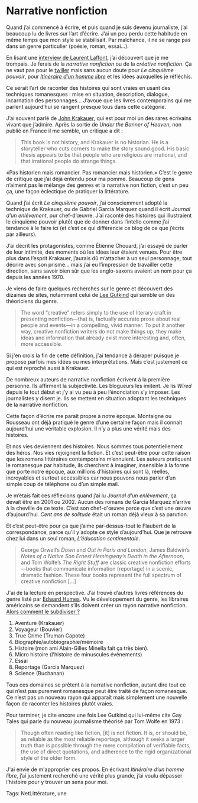# Narrative nonfiction

Quand j’ai commencé à écrire, et puis quand je suis devenu journaliste, j’ai beaucoup lu de livres sur l’art d’écrire. J’ai un peu perdu cette habitude en même temps que mon style se stabilisait. Par malchance, il ne se range pas dans un genre particulier (poésie, roman, essai…).

En lisant une [interview de Laurent Laffont](http://www.manuscrit.com/Edito/partenaires/Pages/MarsSavoEdit_LLaffonLat.asp), j’ai découvert que je me trompais. Je ferais de la *narrative nonfiction* ou de la *créative nonfiction*. Ça ne vaut pas pour le [twiller](http://twiller.tcrouzet.com/) mais sans aucun doute pour *Le cinquième pouvoir*, pour [*Itinéraire d’un homme libre*](http://ihl.tcrouzet.com/) et les idées auxquelles je réfléchis.

Ce serait l’art de raconter des histoires qui sont vraies en usant des techniques romanesques : mise en situation, description, dialogue, incarnation des personnages… J’avoue que les livres contemporains qui me parlent aujourd’hui se rangent presque tous dans cette catégorie.

J’ai souvent parlé de [John Krakauer](http://en.wikipedia.org/wiki/Jon_Krakauer), qui est pour moi un des rares écrivains vivant que j’admire. Après la sortie de *Under the Banner of Heaven*, non publié en France il me semble, un critique a dit :

> This book is not history, and Krakauer is no historian. He is a storyteller who cuts corners to make the story sound good. His basic thesis appears to be that people who are religious are irrational, and that irrational people do strange things.

«Pas historien mais romancier. Pas romancier mais historien.» C’est le genre de critique que j’ai déjà entendu pour ma pomme. Beaucoup de gens n’aiment pas le mélange des genres et la narrative non fiction, c’est un peu ça, une façon éclectique de pratiquer la littérature.

Quand j’ai écrit *Le cinquième pouvoir*, j’ai consciemment adopté la technique de Krakauer, ou de Gabriel Garcia Marquez quand il écrit *Journal d’un enlèvement*, pur chef-d’œuvre. J’ai raconté des histoires qui illustraient le cinquième pouvoir plutôt que de donner dans l’intello comme j’ai tendance à le faire ici (et c’est ce qui différencie ce blog de ce que j’écris par ailleurs).

J’ai décrit les protagonistes, comme Étienne Chouard, j’ai essayé de parler de leur intimité, des moments où les idées leur étaient venues. Pour être plus dans l’esprit Krakauer, j’aurais dû m’attacher à un seul personnage, tout décrire avec son prisme… mais j’ai eu l’impression de travailler cette direction, sans savoir bien sûr que les anglo-saxons avaient un nom pour ça depuis les années 1970.

Je viens de faire quelques recherches sur le genre et découvert des dizaines de sites, notamment celui de [Lee Gutkind](http://www.creativenonfiction.org/thejournal/whatiscnf.htm) qui semble un des théoriciens du genre.

> The word “creative” refers simply to the use of literary craft in presenting nonfiction—that is, factually accurate prose about real people and events—in a compelling, vivid manner. To put it another way, creative nonfiction writers do not make things up; they make ideas and information that already exist more interesting and, often, more accessible.

Si j'en crois la fin de cette définition, j'ai tendance à déraper puisque je propose parfois mes idées ou mes interprétations. Mais c’est justement ce qui est reproché aussi à Krakauer.

De nombreux auteurs de narrative nonfiction écrivent à la première personne. Ils affirment la subjectivité. Les blogueurs les imitent. Je lis *Wired* depuis le tout début et j’y ai vu peu à peu l’énonciation s’y imposer. Les journalistes y disent je. Ils se mettent en situation adoptant les techniques de la narrative nonfiction.

Cette façon d’écrire me paraît propre à notre époque. Montaigne ou Rousseau ont déjà pratiqué le genre d’une certaine façon mais il connait aujourd’hui une véritable explosion. Il n’y a plus une vérité mais des histoires.

Et nos vies deviennent des histoires. Nous sommes tous potentiellement des héros. Nos vies rejoignent la fiction. Et c’est peut-être pour cette raison que les romans littéraires contemporains m’ennuient. Les auteurs pratiquent le romanesque par habitude, ils cherchent à imaginer, insensible à la forme que porte notre époque, aux millions d’histoires qui sont là, réelles, incroyables et surtout accessibles car nous pouvons nous parler d’un simple coup de téléphone ou d’un simple mail.

Je m’étais fait ces réflexions quand j’ai lu *Journal d’un enlèvement*, ça devait être en 2001 ou 2002. Aucun des romans de Garcia Marquez n’arrive à la cheville de ce texte. C’est son chef-d'œuvre parce que c’est une œuvre d’aujourd’hui. *Cent ans de solitude* était un roman déjà vieux à sa parution.

Et c’est peut-être pour ça que j’aime par-dessus-tout le Flaubert de la correspondance, parce qu’il y adopte ce style d’aujourd’hui. Que je retrouve chez lui dans un seul roman, *L’éducation sentimentale*.

> George Orwell’s *Down* and *Out in Paris and London*, James Baldwin’s *Notes of a Native Son Ernest Hemingway’s Death in the Afternoon*, and Tom Wolfe’s *The Right Stuff* are classic creative nonfiction efforts—books that communicate information (reportage) in a scenic, dramatic fashion. These four books represent the full spectrum of creative nonfiction \[…\]

J'ai de la lecture en perspective. J’ai trouvé d’autres livres références du genre listé par [Edward Humes](http://www.edwardhumes.com/narrative.shtml). Vu le développement du genre, les libraires américains se demandent s’ils doivent créer un rayon narrative nonfiction. [Alors comment le subdiviser ?](http://laureltarulli.wordpress.com/2008/05/26/narrative-nonfiction-%E2%80%93-a-new-genre-heading/)

1. Aventure (Krakauer)
2. Voyageur (Bouvier)
3. True Crime (Truman Capote)
4. Biographie/autobiographie/mémoire
5. Histoire (mon ami Alain-Gilles Minella fait ça très bien).
6. Micro histoire (l'histoire de minuscules évènements)
7. Essai
8. Reportage (Garcia Marquez)
9. Science (Buchanan)

Tous ces domaines se prêtent à la narrative nonfiction, autant dire tout ce qui n’est pas purement romanesque peut être traité de façon romanesque. Ce n’est pas un nouveau rayon qui apparaît mais simplement une nouvelle façon de raconter les histoires plutôt vraies.

Pour terminer, je cite encore une fois Lee Gutkind qui lui-même cite Gay Tales qui parle du nouveau journalisme théorisé par Tom Wolfe en 1973 :

> Though often reading like fiction, \[it\] is not fiction. It is, or should be, as reliable as the most reliable reportage, although it seeks a larger truth than is possible through the mere compilation of verifiable facts, the use of direct quotations, and adherence to the rigid organizational style of the older form.

J'ai envie de m'approprier ces propos. En écrivant *Itinéraire d’un homme libre*, j’ai justement recherché une vérité plus grande, j’ai voulu dépasser l’histoire pour y trouver un sens pour moi.

Tags: NetLittérature, une
